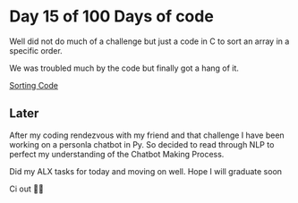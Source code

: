 # Day 15 of 100 Days of code

Well did not do much of a challenge but just a code in C to sort an array in a specific order.

We was troubled much by the code but finally got a hang of it.

[Sorting Code](./sortme.c)

## Later 

After my coding rendezvous with my friend and that challenge I have been working on a personla chatbot in Py. So decided to read through NLP to perfect my understanding of the Chatbot Making Process.

Did my ALX tasks for today and moving on well. Hope I will graduate soon 

Ci out 👻👻